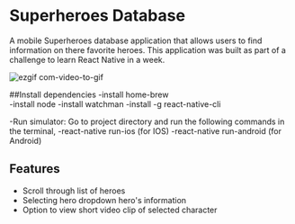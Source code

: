 # Superheroes Database

A mobile Superheroes database application that allows users to find information on there favorite heroes.  This application was built as part of a challenge to learn React Native in a week.

![ezgif com-video-to-gif](https://cloud.githubusercontent.com/assets/17189463/21057156/503e847c-bded-11e6-9cab-67deafd75533.gif)

##Install dependencies
-install home-brew	
-install node
-install watchman
-install -g react-native-cli

-Run simulator: Go to project directory and run the following commands in the terminal,
  -react-native run-ios (for IOS)
  -react-native run-android (for Android)

## Features
- Scroll through list of heroes
- Selecting hero dropdown hero's information
- Option to view short video clip of selected character



